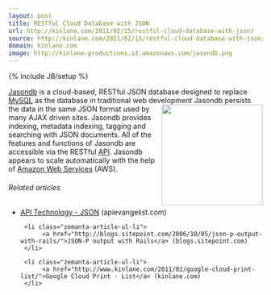 ```yaml
---
layout: post
title: RESTful Cloud Database with JSON
url: http://kinlane.com/2011/02/15/restful-cloud-database-with-json/
source: http://kinlane.com/2011/02/15/restful-cloud-database-with-json/
domain: kinlane.com
image: http://kinlane-productions.s3.amazonaws.com/jasondb.png
---
```

{% include JB/setup %}<p>
     <a href="http://rest.jasondb.com/jasondb/jasondb.html"
        target="_blank">Jasondb</a> is a cloud-based, RESTful JSON database designed to replace <a href="http://www.kinlane.com/category/data-20/">MySQL</a> as the database in traditional web development <a href="http://rest.jasondb.com/jasondb/jasondb.html"
        target="_blank"><img class="c1"
          src="http://kinlane-productions.s3.amazonaws.com/jasondb.png"
          alt=""
          width="200"
          align="right" /></a> Jasondb persists the data in the same JSON format used by many AJAX driven sites. Jasondb provides indexing, metadata indexing, tagging and searching with JSON documents. All of the features and functions of Jasondb are accessible via the RESTful <a href="http://www.apievangelist.com/">API</a>. Jasondb appears to scale automatically with the help of <a href="http://www.kinlane.com/category/amazon/amazon-web-services/">Amazon Web Services</a> (AWS).
</p>

<h6 class="zemanta-related-title c2">
     Related articles
</h6>

<ul class="zemanta-article-ul">
     <li class="zemanta-article-ul-li">
          <a href="http://blog.apievangelist.com/2011/01/27/api-technology-json/">API Technology - JSON</a> (apievangelist.com)
     </li>

     <li class="zemanta-article-ul-li">
          <a href="http://blogs.sitepoint.com/2006/10/05/json-p-output-with-rails/">JSON-P output with Rails</a> (blogs.sitepoint.com)
     </li>

     <li class="zemanta-article-ul-li">
          <a href="http://www.kinlane.com/2011/02/google-cloud-print-list/">Google Cloud Print - List</a> (kinlane.com)
     </li>
</ul>